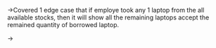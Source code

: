 ->Covered 1 edge case that if employe took any 1 laptop from the all available stocks,  then it will show all the remaining laptops accept the remained quantity of borrowed laptop.

->